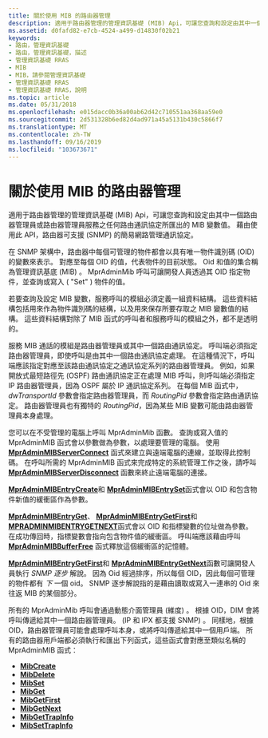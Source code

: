 ```yaml
---
title: 關於使用 MIB 的路由器管理
description: 適用于路由器管理的管理資訊基礎 (MIB) Api，可讓您查詢和設定由其中一個路由器管理員或路由器管理員服務之任何路由通訊協定所匯出的 MIB 變數值。
ms.assetid: d0fafd82-e7cb-4524-a499-d14830f02b21
keywords:
- 路由，管理資訊基礎
- 路由，管理資訊基礎，描述
- 管理資訊基礎 RRAS
- MIB
- MIB，請參閱管理資訊基礎
- 管理資訊基礎 RRAS
- 管理資訊基礎 RRAS，說明
ms.topic: article
ms.date: 05/31/2018
ms.openlocfilehash: e015dacc0b36a00ab62d42c710551aa368aa59e0
ms.sourcegitcommit: 2d531328b6ed82d4ad971a45a5131b430c5866f7
ms.translationtype: MT
ms.contentlocale: zh-TW
ms.lasthandoff: 09/16/2019
ms.locfileid: "103673671"
---
```

# <a name="about-router-management-with-mib"></a>關於使用 MIB 的路由器管理

適用于路由器管理的管理資訊基礎 (MIB) Api，可讓您查詢和設定由其中一個路由器管理員或路由器管理員服務之任何路由通訊協定所匯出的 MIB 變數值。 藉由使用此 API，路由器可支援 (SNMP) 的簡易網路管理通訊協定。

在 SNMP 架構中，路由器中每個可管理的物件都會以具有唯一物件識別碼 (OID) 的變數來表示。 對應至每個 OID 的值，代表物件的目前狀態。 Oid 和值的集合稱為管理資訊基底 (MIB) 。 MprAdminMib 呼叫可讓開發人員透過其 OID 指定物件，並查詢或寫入 ( "Set" ) 物件的值。

若要查詢及設定 MIB 變數，服務呼叫的模組必須定義一組資料結構。 這些資料結構包括用來作為物件識別碼的結構，以及用來保存所要存取之 MIB 變數值的結構。 這些資料結構對除了 MIB 函式的呼叫者和服務呼叫的模組之外，都不是透明的。

服務 MIB 通話的模組是路由器管理員或其中一個路由通訊協定。 呼叫端必須指定路由器管理員，即使呼叫是由其中一個路由通訊協定處理。 在這種情況下，呼叫端應該指定對應至該路由通訊協定之通訊協定系列的路由器管理員。 例如，如果開放式最短路徑先 (OSPF) 路由通訊協定正在處理 MIB 呼叫，則呼叫端必須指定 IP 路由器管理員，因為 OSPF 屬於 IP 通訊協定系列。 在每個 MIB 函式中， *dwTransportId* 參數會指定路由器管理員，而 *RoutingPid* 參數會指定路由通訊協定。 路由器管理員也有獨特的 *RoutingPid*，因為某些 MIB 變數可能由路由器管理員本身處理。

您可以在不受管理的電腦上呼叫 MprAdminMib 函數。 查詢或寫入值的 MprAdminMIB 函式會以參數做為參數，以處理要管理的電腦。 使用 [**MprAdminMIBServerConnect**](/windows/desktop/api/Mprapi/nf-mprapi-mpradminmibserverconnect) 函式來建立與遠端電腦的連線，並取得此控制碼。 在呼叫所需的 MprAdminMIB 函式來完成特定的系統管理工作之後，請呼叫 [**MprAdminMIBServerDisconnect**](/windows/desktop/api/Mprapi/nf-mprapi-mpradminmibserverdisconnect) 函數來終止遠端電腦的連接。

[**MprAdminMIBEntryCreate**](/windows/desktop/api/Mprapi/nf-mprapi-mpradminmibentrycreate)和 [**MprAdminMIBEntrySet**](/windows/desktop/api/Mprapi/nf-mprapi-mpradminmibentryset)函式會以 OID 和包含物件新值的緩衝區作為參數。

[**MprAdminMIBEntryGet**](/windows/desktop/api/Mprapi/nf-mprapi-mpradminmibentryget)、 [**MprAdminMIBEntryGetFirst**](/windows/desktop/api/Mprapi/nf-mprapi-mpradminmibentrygetfirst)和 [**MPRADMINMIBENTRYGETNEXT**](/windows/desktop/api/Mprapi/nf-mprapi-mpradminmibentrygetnext)函式會以 OID 和指標變數的位址做為參數。 在成功傳回時，指標變數會指向包含物件值的緩衝區。 呼叫端應該藉由呼叫 [**MprAdminMIBBufferFree**](/windows/desktop/api/Mprapi/nf-mprapi-mpradminmibbufferfree) 函式釋放這個緩衝區的記憶體。

[**MprAdminMIBEntryGetFirst**](/windows/desktop/api/Mprapi/nf-mprapi-mpradminmibentrygetfirst)和 [**MprAdminMIBEntryGetNext**](/windows/desktop/api/Mprapi/nf-mprapi-mpradminmibentrygetnext)函數可讓開發人員執行 *SNMP 逐步* 解說。 因為 Oid 經過排序，所以每個 OID，因此每個可管理的物件都有 *下* 一個 oid。 SNMP 逐步解說指的是藉由讀取或寫入一連串的 Oid 來往返 MIB 的某個部分。

所有的 MprAdminMib 呼叫會通過動態介面管理員 (維度) 。 根據 OID，DIM 會將呼叫傳遞給其中一個路由器管理員。  (IP 和 IPX 都支援 SNMP) 。 同樣地，根據 OID，路由器管理員可能會處理呼叫本身，或將呼叫傳遞給其中一個用戶端。 所有的路由器用戶端都必須執行和匯出下列函式，這些函式會對應至類似名稱的 MprAdminMIB 函式：

-   [**MibCreate**](/windows/desktop/api/Routprot/nc-routprot-pmib_create)
-   [**MibDelete**](/windows/desktop/api/Routprot/nc-routprot-pmib_delete)
-   [**MibSet**](/windows/desktop/api/Routprot/nc-routprot-pmib_set)
-   [**MibGet**](/windows/desktop/api/Routprot/nc-routprot-pmib_get)
-   [**MibGetFirst**](/windows/desktop/api/Routprot/nc-routprot-pmib_get_first)
-   [**MibGetNext**](/windows/desktop/api/Routprot/nc-routprot-pmib_get_next)
-   [**MibGetTrapInfo**](/windows/desktop/api/Routprot/nc-routprot-pmib_get_trap_info)
-   [**MibSetTrapInfo**](/windows/desktop/api/Routprot/nc-routprot-pmib_set_trap_info)

 

 




